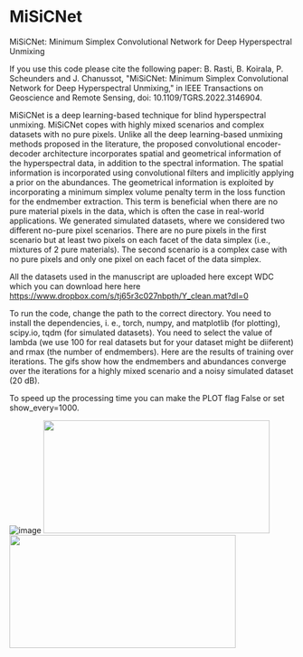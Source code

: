 # MiSiCNet
MiSiCNet: Minimum Simplex Convolutional Network for Deep Hyperspectral Unmixing

If you use this code please cite the following paper: B. Rasti, B. Koirala, P. Scheunders and J. Chanussot, "MiSiCNet: Minimum Simplex Convolutional Network for Deep Hyperspectral Unmixing," in IEEE Transactions on Geoscience and Remote Sensing, doi: 10.1109/TGRS.2022.3146904.

MiSiCNet is a deep learning-based technique for blind hyperspectral unmixing. MiSiCNet copes with highly mixed scenarios and complex datasets with no pure pixels. Unlike all the deep learning-based unmixing methods proposed in the literature, the proposed convolutional encoder-decoder architecture incorporates spatial and geometrical information of the hyperspectral data, in addition to the spectral information. The spatial information is incorporated using convolutional filters and implicitly applying a prior on the abundances. The geometrical information is exploited by incorporating a minimum simplex volume penalty term in the loss function for the endmember extraction. This term is beneficial when there are no pure material pixels in the data, which is often the case in real-world applications. We generated simulated datasets, where we considered two different no-pure pixel scenarios. There are no pure pixels in the first scenario but at least two pixels on each facet of the data simplex (i.e., mixtures of 2 pure materials). The second scenario is a complex case with no pure pixels and only one pixel on each facet of the data simplex.

All the datasets used in the manuscript are uploaded here except WDC which you can download here here https://www.dropbox.com/s/tj65r3c027nbpth/Y_clean.mat?dl=0

To run the code, change the path to the correct directory. You need to install the dependencies, i. e., torch, numpy, and matplotlib (for plotting), scipy.io, tqdm (for simulated datasets). You need to select the value of lambda (we use 100 for real datasets but for your dataset might be diiferent) and rmax (the number of endmembers). Here are the results of training over iterations. The gifs show how the endmembers and abundances converge over the iterations for a highly mixed scenario and a noisy simulated dataset (20 dB).

To speed up the processing time you can make the PLOT flag False or set show_every=1000.


![image](https://user-images.githubusercontent.com/61419984/151823999-119f1597-7d44-4b78-8ad7-190b9540d8c7.png)
<img src="https://user-images.githubusercontent.com/61419984/151020437-d22dc981-2a46-44de-9ef9-a3dd09873b14.gif" width="400" height="200"><img src="https://user-images.githubusercontent.com/61419984/151022010-822e93ab-65b9-4376-b168-c626b2a253bb.gif" width="400" height="200">




